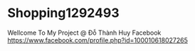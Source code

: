 # Shopping1292493
Wellcome To My Project
@ Đỗ Thành Huy
Facebook https://www.facebook.com/profile.php?id=100010618027265
